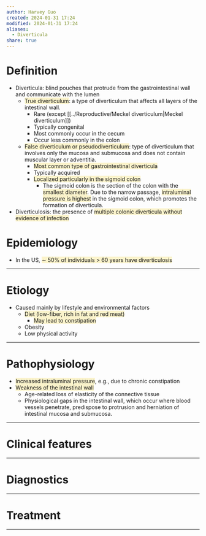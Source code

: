 ```yaml
---
author: Harvey Guo
created: 2024-01-31 17:24
modified: 2024-01-31 17:24
aliases:
  - Diverticula
share: true
---
```


# Definition
- Diverticula: blind pouches that protrude from the gastrointestinal wall and communicate with the lumen 
	- <span style="background:rgba(240, 200, 0, 0.2)">True diverticulum</span>: a type of diverticulum that affects all layers of the intestinal wall.
		- Rare (except [[../Reproductive/Meckel diverticulum|Meckel diverticulum]])
		- Typically congenital
		- Most commonly occur in the cecum
		- Occur less commonly in the colon
	- <span style="background:rgba(240, 200, 0, 0.2)">False diverticulum or pseudodiverticulum</span>: type of diverticulum that involves only the mucosa and submucosa and does not contain muscular layer or adventitia.
		- <span style="background:rgba(240, 200, 0, 0.2)">Most common type of gastrointestinal diverticula</span>
		- Typically acquired
		- <span style="background:rgba(240, 200, 0, 0.2)">Localized particularly in the sigmoid colon </span>
			- The sigmoid colon is the section of the colon with the <span style="background:rgba(240, 200, 0, 0.2)">smallest diameter</span>. Due to the narrow passage, <span style="background:rgba(240, 200, 0, 0.2)">intraluminal pressure is highest</span> in the sigmoid colon, which promotes the formation of diverticula.
- Diverticulosis: the presence of <span style="background:rgba(240, 200, 0, 0.2)">multiple colonic diverticula without evidence of infection</span>
# Epidemiology
- In the US, <span style="background:rgba(240, 200, 0, 0.2)">∼ 50% of individuals > 60 years have diverticulosis</span>

---
# Etiology
- Caused mainly by lifestyle and environmental factors
	- <span style="background:rgba(240, 200, 0, 0.2)">Diet (low-fiber, rich in fat and red meat)</span>
		- <span style="background:rgba(240, 200, 0, 0.2)">May lead to constipation</span>
	- Obesity
	- Low physical activity

---
# Pathophysiology
- <span style="background:rgba(240, 200, 0, 0.2)">Increased intraluminal pressure</span>, e.g., due to chronic constipation 
- <span style="background:rgba(240, 200, 0, 0.2)">Weakness of the intestinal wall</span>
	- Age-related loss of elasticity of the connective tissue
	- Physiological gaps in the intestinal wall, which occur where blood vessels penetrate, predispose to protrusion and herniation of intestinal mucosa and submucosa.

---
# Clinical features


---
# Diagnostics


---
# Treatment


---
